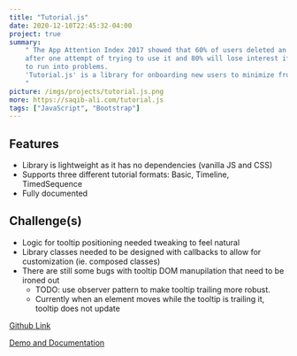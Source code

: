 ```yaml
---
title: "Tutorial.js"
date: 2020-12-10T22:45:32-04:00
project: true
summary:
    " The App Attention Index 2017 showed that 60% of users deleted an app 
    after one attempt of trying to use it and 80% will lose interest if they continue
    to run into problems.
    'Tutorial.js' is a library for onboarding new users to minimize frustration.
    "
picture: /imgs/projects/tutorial.js.png
more: https://saqib-ali.com/tutorial.js
tags: ["JavaScript", "Bootstrap"]
---
```

## Features
- Library is lightweight as it has no dependencies (vanilla JS and CSS)
- Supports three different tutorial formats: Basic, Timeline, TimedSequence
- Fully documented

## Challenge(s)
- Logic for tooltip positioning needed tweaking to feel natural
- Library classes needed to be designed with callbacks to allow for customization (ie. composed classes)
- There are still some bugs with tooltip DOM manupilation that need to be ironed out
    - TODO: use observer pattern to make tooltip trailing more robust.
    - Currently when an element moves while the tooltip is trailing it, tooltip does not update

[Github Link](https://github.com/saqibali-2k/tutorial.js)

[Demo and Documentation](https://saqib-ali.com/tutorial.js)
